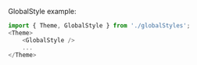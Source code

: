 GlobalStyle example:

```js
import { Theme, GlobalStyle } from './globalStyles';
<Theme>
    <GlobalStyle />
    ...
</Theme>
```
